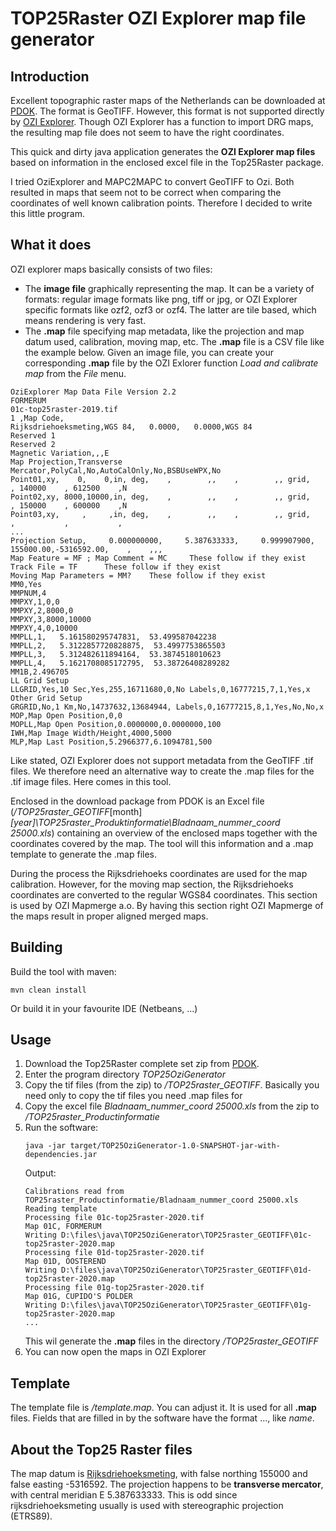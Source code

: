 # TOP25Raster OZI Explorer map file generator
## Introduction
Excellent topographic raster maps of the Netherlands can be downloaded at [PDOK](https://www.pdok.nl/introductie/-/article/dataset-basisregistratie-topografie-brt-topraster).
The format is GeoTIFF. However, this format is not supported directly by [OZI Explorer](https://www.oziexplorer4.com/). Though OZI Explorer has a function to import DRG maps, the resulting map file does not seem to have the right coordinates.

This quick and dirty java application generates the **OZI Explorer map files** based on information in the enclosed excel file in the Top25Raster package.

I tried OziExplorer and MAPC2MAPC to convert GeoTIFF to Ozi. Both resulted in maps that seem not to be correct when comparing the coordinates of well known calibration points. Therefore I decided to write this little program.

## What it does
OZI explorer maps basically consists of two files:
* The **image file** graphically representing the map. It can be a variety of formats: regular image formats like png, tiff or jpg, or OZI Explorer specific formats like ozf2, ozf3 or ozf4. The latter are tile based, which means rendering is very fast.
* The **.map** file specifying map metadata, like the projection and map datum used, calibration, moving map, etc. The **.map** file is a CSV file like the example below. Given an image file, you can create your corresponding **.map** file by the OZI Exlorer function *Load and calibrate map* from the *File* menu.

```
OziExplorer Map Data File Version 2.2
FORMERUM
01c-top25raster-2019.tif
1 ,Map Code,
Rijksdriehoeksmeting,WGS 84,   0.0000,   0.0000,WGS 84
Reserved 1
Reserved 2
Magnetic Variation,,,E
Map Projection,Transverse Mercator,PolyCal,No,AutoCalOnly,No,BSBUseWPX,No
Point01,xy,    0,    0,in, deg,    ,        ,,    ,        ,, grid,   , 140000    , 612500    ,N
Point02,xy, 8000,10000,in, deg,    ,        ,,    ,        ,, grid,   , 150000    , 600000    ,N
Point03,xy,     ,     ,in, deg,    ,        ,,    ,        ,, grid,   ,           ,           ,
...
Projection Setup,     0.000000000,     5.387633333,     0.999907900,       155000.00,-5316592.00,    ,    ,,,
Map Feature = MF ; Map Comment = MC     These follow if they exist
Track File = TF      These follow if they exist
Moving Map Parameters = MM?    These follow if they exist
MM0,Yes
MMPNUM,4
MMPXY,1,0,0
MMPXY,2,8000,0
MMPXY,3,8000,10000
MMPXY,4,0,10000
MMPLL,1,   5.161580295747831,  53.499587042238
MMPLL,2,   5.3122857720828875,  53.4997753865503
MMPLL,3,   5.312482611894164,  53.3874518010623
MMPLL,4,   5.1621708085172795,  53.38726408289282
MM1B,2.496705
LL Grid Setup
LLGRID,Yes,10 Sec,Yes,255,16711680,0,No Labels,0,16777215,7,1,Yes,x
Other Grid Setup
GRGRID,No,1 Km,No,14737632,13684944, Labels,0,16777215,8,1,Yes,No,No,x
MOP,Map Open Position,0,0
MOPLL,Map Open Position,0.0000000,0.0000000,100
IWH,Map Image Width/Height,4000,5000
MLP,Map Last Position,5.2966377,6.1094781,500
```

Like stated, OZI Explorer does not support metadata from the  GeoTIFF .tif files. We therefore need an alternative way to create the .map files for the .tif image files. Here comes in this tool.

Enclosed in the download package from PDOK is an Excel file (_/TOP25raster_GEOTIFF_[month]_[year]\TOP25raster_Produktinformatie\Bladnaam_nummer_coord 25000.xls_) containing an overview of the enclosed maps together with the coordinates covered by the map. The tool will this information and a .map template to generate the .map files.

During the process the Rijksdriehoeks coordinates are used for the map calibration. However, for the moving map section, the Rijksdriehoeks
coordinates are converted to the regular WGS84 coordinates. This section is used by OZI Mapmerge a.o. By having this section right OZI Mapmerge of the maps result in proper aligned merged maps.

## Building
Build the tool with maven:
```
mvn clean install
```
Or build it in your favourite IDE (Netbeans, ...)


## Usage
1. Download the Top25Raster complete set zip from [PDOK](https://www.pdok.nl/downloads/-/article/dataset-basisregistratie-topografie-brt-topraster).
2. Enter the program directory _TOP25OziGenerator_
2. Copy the tif files (from the zip) to _/TOP25raster_GEOTIFF_. Basically you need only to copy the tif files you need .map files for
3. Copy the excel file _Bladnaam_nummer_coord 25000.xls_ from the zip to _/TOP25raster_Productinformatie_
4. Run the software: 
   ```
   java -jar target/TOP25OziGenerator-1.0-SNAPSHOT-jar-with-dependencies.jar
   ```
   Output:
   ```
   Calibrations read from TOP25raster_Productinformatie/Bladnaam_nummer_coord 25000.xls
   Reading template
   Processing file 01c-top25raster-2020.tif
   Map 01C, FORMERUM
   Writing D:\files\java\TOP25OziGenerator\TOP25raster_GEOTIFF\01c-top25raster-2020.map
   Processing file 01d-top25raster-2020.tif
   Map 01D, OOSTEREND
   Writing D:\files\java\TOP25OziGenerator\TOP25raster_GEOTIFF\01d-top25raster-2020.map
   Processing file 01g-top25raster-2020.tif
   Map 01G, CUPIDO'S POLDER
   Writing D:\files\java\TOP25OziGenerator\TOP25raster_GEOTIFF\01g-top25raster-2020.map
   ...
   ```
   This wil generate the **.map** files in the directory _/TOP25raster_GEOTIFF_
5. You can now open the maps in OZI Explorer 

## Template
The template file is _/template.map_. You can adjust it. It is used for all **.map** files. Fields that are filled in by the software have the format $...$, like $name$.

## About the Top25 Raster files
The map datum is [Rijksdriehoeksmeting](https://nl.wikipedia.org/wiki/Rijksdriehoeksco%C3%B6rdinaten), with false northing 155000 and false easting -5316592.
The projection happens to be **transverse mercator**, with central meridian E 5.387633333. This is odd since rijksdriehoeksmeting usually is used with stereographic projection (ETRS89).


